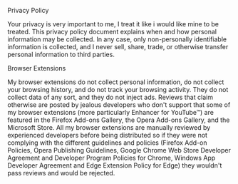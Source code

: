 Privacy Policy

Your privacy is very important to me, I treat it like i would like mine to be treated. This privacy 
policy document explains when and how personal information may be collected. In any case, only 
non-personally identifiable information is collected, and I never sell, share, trade, or otherwise 
transfer personal information to third parties.

Browser Extensions

My browser extensions do not collect personal information, do not collect your browsing history, and 
do not track your browsing activity. They do not collect data of any sort, and they do not inject ads. 
Reviews that claim otherwise are posted by jealous developers who don't support that some of my browser 
extensions (more particularly Enhancer for YouTube™) are featured in the Firefox Add-ons Gallery, 
the Opera Add-ons Gallery, and the Microsoft Store. All my browser extensions are manually reviewed by 
experienced developers before being distributed so if they were not complying with the different guidelines 
and policies (Firefox Add-on Policies, Opera Publishing Guidelines, Google Chrome Web Store Developer 
Agreement and Developer Program Policies for Chrome, Windows App Developer Agreement and Edge Extension Policy 
for Edge) they wouldn't pass reviews and would be rejected.
